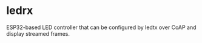 # ledrx
ESP32-based LED controller that can be configured by ledtx over CoAP and display streamed frames.
